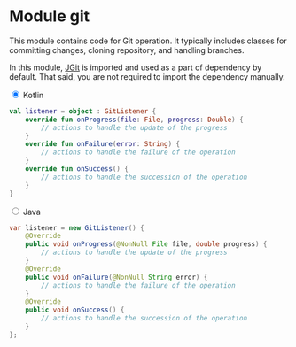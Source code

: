 # Module git

This module contains code for Git operation. It typically includes classes for committing changes, cloning repository, and handling branches.

<p class="note">
    In this module, <a href="https://git-scm.com/book/sv/v2/Bilaga-B%3A-Embedding-Git-in-your-Applications-JGit">JGit</a> is imported and used as a part of dependency by default. That said, you are not required to import the dependency manually.
</p>

<div class="tabs">
<input type="radio" name="tab-group" id="kt" checked />
<label for="kt">Kotlin</label>
<div class="single-tab">

```kt
val listener = object : GitListener {
    override fun onProgress(file: File, progress: Double) {
        // actions to handle the update of the progress
    }
    override fun onFailure(error: String) {
        // actions to handle the failure of the operation
    }
    override fun onSuccess() {
        // actions to handle the succession of the operation 
    }
}
```

</div>
<input type="radio" name="tab-group" id="java" />
<label for="java">Java</label>
<div class="single-tab">

```java
var listener = new GitListener() {
    @Override
    public void onProgress(@NonNull File file, double progress) {
        // actions to handle the update of the progress
    }
    @Override
    public void onFailure(@NonNull String error) {
        // actions to handle the failure of the operation
    }
    @Override
    public void onSuccess() {
        // actions to handle the succession of the operation 
    }
};
```

</div>
</div>